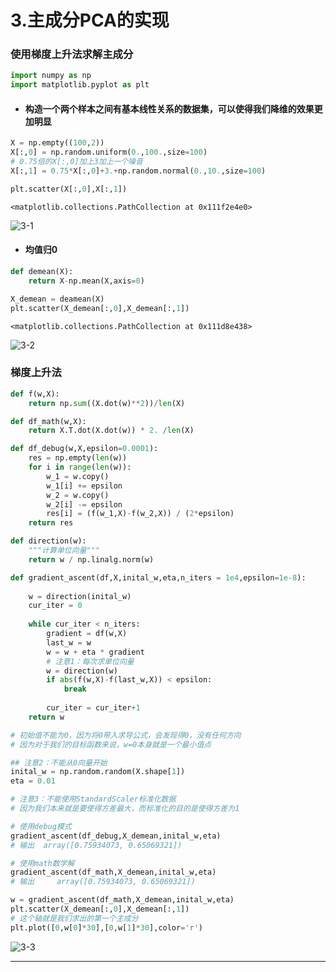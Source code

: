 # 3.主成分PCA的实现



### 使用梯度上升法求解主成分


```python
import numpy as np
import matplotlib.pyplot as plt
```

- #### 构造一个两个样本之间有基本线性关系的数据集，可以使得我们降维的效果更加明显


```python
X = np.empty((100,2))
X[:,0] = np.random.uniform(0.,100.,size=100)
# 0.75倍的X[:,0]加上3加上一个噪音
X[:,1] = 0.75*X[:,0]+3.+np.random.normal(0.,10.,size=100)
```


```python
plt.scatter(X[:,0],X[:,1])
```




    <matplotlib.collections.PathCollection at 0x111f2e4e0>




![3-1](https://upload-images.jianshu.io/upload_images/7220971-d5fc0d2da26ca2b4.png?imageMogr2/auto-orient/strip%7CimageView2/2/w/1240)


- #### 均值归0


```python
def demean(X):
    return X-np.mean(X,axis=0)
```


```python
X_demean = deamean(X)
plt.scatter(X_demean[:,0],X_demean[:,1])
```




    <matplotlib.collections.PathCollection at 0x111d8e438>




![3-2](https://upload-images.jianshu.io/upload_images/7220971-6f4ee13902854b90.png?imageMogr2/auto-orient/strip%7CimageView2/2/w/1240)



### 梯度上升法


```python
def f(w,X):
    return np.sum((X.dot(w)**2))/len(X)
```


```python
def df_math(w,X):
    return X.T.dot(X.dot(w)) * 2. /len(X)
```


```python
def df_debug(w,X,epsilon=0.0001):
    res = np.empty(len(w))
    for i in range(len(w)):
        w_1 = w.copy()
        w_1[i] += epsilon
        w_2 = w.copy()
        w_2[i] -= epsilon
        res[i] = (f(w_1,X)-f(w_2,X)) / (2*epsilon)
    return res
```


```python
def direction(w):
    """计算单位向量"""
    return w / np.linalg.norm(w)

def gradient_ascent(df,X,inital_w,eta,n_iters = 1e4,epsilon=1e-8):
    
    w = direction(inital_w)
    cur_iter = 0
    
    while cur_iter < n_iters:
        gradient = df(w,X)
        last_w = w
        w = w + eta * gradient
        # 注意1：每次求单位向量
        w = direction(w) 
        if abs(f(w,X)-f(last_w,X)) < epsilon:
            break
            
        cur_iter = cur_iter+1
    return w
```


```python
# 初始值不能为0，因为将0带入求导公式，会发现得0，没有任何方向
# 因为对于我们的目标函数来说，w=0本身就是一个最小值点

## 注意2：不能从0向量开始
inital_w = np.random.random(X.shape[1])
eta = 0.01
```


```python
# 注意3：不能使用StandardScaler标准化数据
# 因为我们本来就是要使得方差最大，而标准化的目的是使得方差为1
```


```python
# 使用debug模式
gradient_ascent(df_debug,X_demean,inital_w,eta)
# 输出  array([0.75934073, 0.65069321])

# 使用math数学解
gradient_ascent(df_math,X_demean,inital_w,eta)
# 输出     array([0.75934073, 0.65069321])
```

```python
w = gradient_ascent(df_math,X_demean,inital_w,eta)
plt.scatter(X_demean[:,0],X_demean[:,1])
# 这个轴就是我们求出的第一个主成分
plt.plot([0,w[0]*30],[0,w[1]*30],color='r')
```

![3-3](https://upload-images.jianshu.io/upload_images/7220971-8870bf84f0b4a7a4.png?imageMogr2/auto-orient/strip%7CimageView2/2/w/1240)

-----------------